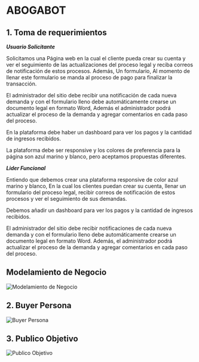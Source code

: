 # ABOGABOT

## **1. Toma de requerimientos**

***Usuario Solicitante***

Solicitamos una Página web en la cual el cliente pueda crear su cuenta y ver el seguimiento de las actualizaciones del proceso legal y reciba correos de notificación de estos procesos. Además, Un formulario, Al momento de llenar este formulario se manda al proceso de pago para finalizar la transacción.

El administrador del sitio debe recibir una notificación de cada nueva demanda y con el formulario lleno
debe automáticamente crearse un documento legal en formato Word, Además el administrador podrá actualizar el proceso de la demanda y agregar comentarios en cada paso del proceso. 

En la plataforma debe haber un dashboard para ver los pagos y la cantidad de ingresos recibidos.

La plataforma debe ser responsive y los colores de preferencia para la página son azul marino y blanco, pero aceptamos propuestas diferentes.

***Lider Funcional***

Entiendo que debemos crear una plataforma responsive de color azul marino y blanco, En la cual los clientes puedan crear su cuenta, llenar un formulario del proceso legal, recibir correos de notificación de estos procesos y ver el seguimiento de sus demandas.

Debemos añadir un dashboard para ver los pagos y la cantidad de ingresos recibidos.

El administrador del sitio debe recibir notificaciones de cada nueva demanda y con el formulario lleno debe automáticamente crearse un documento legal en formato Word. Además, el administrador podrá actualizar el proceso de la demanda y agregar comentarios en cada paso del proceso.


## **Modelamiento de Negocio**

![Modelamiento de Negocio](./img/Diagram.png)

## **2. Buyer Persona**

![Buyer Persona](./img/BuyerPersona.png)

## **3. Publico Objetivo**

![Publico Objetivo](./img/Publico%20Objetivo.png)
